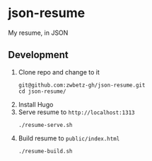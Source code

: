# json-resume

My resume, in JSON

## Development

1. Clone repo and change to it
    ```
    git@github.com:zwbetz-gh/json-resume.git
    cd json-resume/
    ```
1. Install Hugo
1. Serve resume to `http://localhost:1313`
    ```
    ./resume-serve.sh
    ```
1. Build resume to `public/index.html`
    ```
    ./resume-build.sh
    ```
